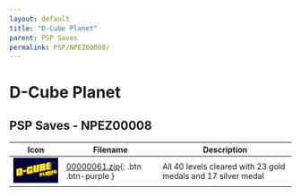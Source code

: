 ```yaml
---
layout: default
title: "D-Cube Planet"
parent: PSP Saves
permalink: PSP/NPEZ00008/
---
```

# D-Cube Planet

## PSP Saves - NPEZ00008

| Icon | Filename | Description |
|------|----------|-------------|
| ![D-Cube Planet](ICON0.PNG) | [00000061.zip](00000061.zip){: .btn .btn-purple } | All 40 levels cleared with 23 gold medals and 17 silver medal |
